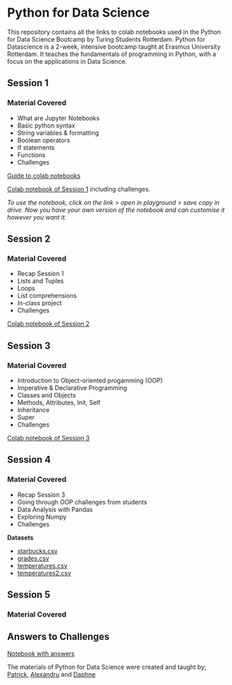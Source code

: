 # Python for Data Science

This repository contains all the links to colab notebooks used in the Python for Data Science Bootcamp by Turing Students Rotterdam.
Python for Datascience is a 2-week, intensive bootcamp taught at Erasmus University Rotterdam. It teaches the fundamentals of programming in Python, with a focus on the applications in Data Science.


## Session 1

### Material Covered

- What are Jupyter Notebooks
- Basic python syntax
- String variables & formatting
- Boolean operators
- If statements
- Functions
- Challenges

[Guide to colab notebooks](https://colab.research.google.com/drive/1ACwdzMt4Q-y65LQfgLA5GeFOH4Wa80fL)

[Colab notebook of Session 1](https://colab.research.google.com/drive/1ah0xvaOlYWh7Lhf_YLzKs8q1nHlkg7Wq) including challenges.

*To use the notebook, click on the link > open in playground > save copy in drive. Now you have your own version of the notebook and can customise it however you want it.*

## Session 2

### Material Covered

- Recap Session 1
- Lists and Tuples
- Loops
- List comprehensions
- In-class project
- Challenges


[Colab notebook of Session 2](https://colab.research.google.com/drive/1Nn-ouP_veIp1HUJDbUXJtx6FRdiFk758)

## Session 3

### Material Covered

- Introduction to Object-oriented progamming (OOP)
- Imperative & Declarative Programming
- Classes and Objects
- Methods, Attributes, Init, Self
- Inheritance
- Super
- Challenges

[Colab notebook of Session 3](https://colab.research.google.com/drive/1jy69K0h5EiBCglHNtFLrL6Rc9x1CJ2HB)

## Session 4

### Material Covered

- Recap Session 3
- Going through OOP challenges from students
- Data Analysis with Pandas
- Exploring Numpy 
- Challenges

**Datasets**
  - [starbucks.csv](https://drive.google.com/file/d/1NKF082QunOJEkbIGIUJcgrIdCDtP7RNj/view?usp=sharing)
  - [grades.csv](https://drive.google.com/file/d/1HGSE6UD52t5jppRgMci6CWkmvsy0tOaU/view?usp=sharing)
  - [temperatures.csv](https://drive.google.com/file/d/18fXO9QJ0SIFhHkCp5oCDBf_blTzg0kFE/view?usp=sharing)
  - [temperatures2.csv](https://drive.google.com/file/d/1siagnXqQFVQPDWSlpsi2lu-czhRf-QLq/view?usp=sharing)


## Session 5

### Material Covered


## Answers to Challenges

[Notebook with answers](https://colab.research.google.com/drive/1bANk9POew9Uyq3iu9Q2BDdVjdxyVb26c)


The materials of Python for Data Science were created and taught by; [Patrick](https://nl.linkedin.com/in/patrickmous), [Alexandru](https://nl.linkedin.com/in/alexandru-socolov-aba690123) and [Daphne](https://nl.linkedin.com/in/daphnecornelisse)
